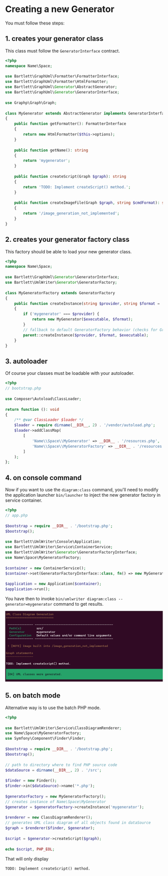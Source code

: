 <!-- markdownlint-disable MD013 -->
# Creating a new Generator

You must follow these steps:

## **1.** creates your generator class

This class must follow the `GeneratorInterface` contract.

```php
<?php
namespace Name\Space;

use Bartlett\GraphUml\Formatter\FormatterInterface;
use Bartlett\GraphUml\Formatter\HtmlFormatter;
use Bartlett\GraphUml\Generator\AbstractGenerator;
use Bartlett\GraphUml\Generator\GeneratorInterface;

use Graphp\Graph\Graph;

class MyGenerator extends AbstractGenerator implements GeneratorInterface
{
    public function getFormatter(): FormatterInterface
    {
        return new HtmlFormatter($this->options);
    }

    public function getName(): string
    {
        return 'mygenerator';
    }

    public function createScript(Graph $graph): string
    {
        return 'TODO: Implement createScript() method.';
    }

    public function createImageFile(Graph $graph, string $cmdFormat): string
    {
        return '/image_generation_not_implemented';
    }
}
```

## **2.** creates your generator factory class

This factory should be able to load your new generator class.

```php
<?php
namespace Name\Space;

use Bartlett\GraphUml\Generator\GeneratorInterface;
use Bartlett\UmlWriter\Generator\GeneratorFactory;

class MyGeneratorFactory extends GeneratorFactory
{
    public function createInstance(string $provider, string $format = 'svg', string $executable = ''): GeneratorInterface
    {
        if ('mygenerator' === $provider) {
            return new MyGenerator($executable, $format);
        }
        // fallback to default GeneratorFactory behavior (checks for GraphViz or PlantUML)
        parent::createInstance($provider, $format, $executable);
    }
}
```

## **3.** autoloader

Of course your classes must be loadable with your autoloader.

```php
<?php
// bootstrap.php

use Composer\Autoload\ClassLoader;

return function (): void
{
    /** @var ClassLoader $loader */
    $loader = require dirname(__DIR__, 2) . '/vendor/autoload.php';
    $loader->addClassMap(
        [
            'Name\\Space\\MyGenerator' => __DIR__ . '/resources.php',
            'Name\\Space\\MyGeneratorFactory' => __DIR__ . '/resources.php',
        ]
    );
};
```

## **4.** on console command

Now if you want to use the `diagram:class` command, you'll need to modify the application launcher `bin/launcher`
to inject the new generator factory in service container.

```php
<?php
// app.php

$bootstrap = require __DIR__ . '/bootstrap.php';
$bootstrap();

use Bartlett\UmlWriter\Console\Application;
use Bartlett\UmlWriter\Service\ContainerService;
use Bartlett\UmlWriter\Generator\GeneratorFactoryInterface;
use Name\Space\MyGeneratorFactory;

$container = new ContainerService();
$container->set(GeneratorFactoryInterface::class, fn() => new MyGeneratorFactory());

$application = new Application($container);
$application->run();
```

You have then to invoke `bin/umlwriter diagram:class --generator=mygenerator` command to get results.

![MyGenerator Results](../assets/images/mygenerator-results.png)

## **5.** on batch mode

Alternative way is to use the batch PHP mode.

```php
<?php

use Bartlett\UmlWriter\Service\ClassDiagramRenderer;
use Name\Space\MyGeneratorFactory;
use Symfony\Component\Finder\Finder;

$bootstrap = require __DIR__ . '/bootstrap.php';
$bootstrap();

// path to directory where to find PHP source code
$dataSource = dirname(__DIR__, 2) . '/src';

$finder = new Finder();
$finder->in($dataSource)->name('*.php');

$generatorFactory = new MyGeneratorFactory();
// creates instance of Name\Space\MyGenerator
$generator = $generatorFactory->createInstance('mygenerator');

$renderer = new ClassDiagramRenderer();
// generates UML class diagram of all objects found in dataSource
$graph = $renderer($finder, $generator);

$script = $generator->createScript($graph);

echo $script, PHP_EOL;
```

That will only display

```text
TODO: Implement createScript() method.
```
